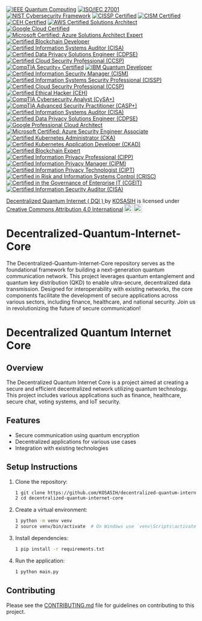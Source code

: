 [![IEEE Quantum Computing](https://img.shields.io/badge/IEEE-Quantum%20Computing-0076A8?style=for-the-badge&logo=ieee&logoColor=white)](https://quantum.ieee.org/)
[![ISO/IEC 27001](https://img.shields.io/badge/ISO%2FIEC%2027001-Certified-0072C6?style=for-the-badge)](https://www.iso.org/isoiec-27001-information-security.html)
[![NIST Cybersecurity Framework](https://img.shields.io/badge/NIST-Cybersecurity%20Framework-FF7F27?style=for-the-badge)](https://www.nist.gov/cyberframework)
[![CISSP Certified](https://img.shields.io/badge/CISSP-Certified-8C3A3A?style=for-the-badge&logo=isc2&logoColor=white)](https://www.isc2.org/Certifications/CISSP)
[![CISM Certified](https://img.shields.io/badge/CISM-Certified-FFB300?style=for-the-badge&logo=ISACA&logoColor=white)](https://www.isaca.org/credentialing/cism)
[![CEH Certified](https://img.shields.io/badge/CEH-Certified%20Ethical%20Hacker-5C5C5C?style=for-the-badge&logo=ec-council&logoColor=white)](https://www.eccouncil.org/programs/certified-ethical-hacker-ceh/)
[![AWS Certified Solutions Architect](https://img.shields.io/badge/AWS-Certified%20Solutions%20Architect-FF9900?style=for-the-badge&logo=amazonaws&logoColor=white)](https://aws.amazon.com/certification/certified-solutions-architect-associate/)
[![Google Cloud Certified](https://img.shields.io/badge/Google%20Cloud-Certified-4285F4?style=for-the-badge&logo=googlecloud&logoColor=white)](https://cloud.google.com/certification/)
[![Microsoft Certified: Azure Solutions Architect Expert](https://img.shields.io/badge/Microsoft%20Certified-Azure%20Solutions%20Architect%20Expert-0078D4?style=for-the-badge&logo=microsoftazure&logoColor=white)](https://docs.microsoft.com/en-us/learn/certifications/azure-solutions-architect/)
[![Certified Blockchain Developer](https://img.shields.io/badge/Certified%20Blockchain%20Developer-Blockchain%20Council-00BFFF?style=for-the-badge)](https://www.blockchain-council.org/certifications/certified-blockchain-developer/)
[![Certified Information Systems Auditor (CISA)](https://img.shields.io/badge/CISA-Certified%20Information%20Systems%20Auditor-FFB300?style=for-the-badge&logo=ISACA&logoColor=white)](https://www.isaca.org/credentialing/cisa)
[![Certified Data Privacy Solutions Engineer (CDPSE)](https://img.shields.io/badge/CDPSE-Certified%20Data%20Privacy%20Solutions%20Engineer-0072C6?style=for-the-badge&logo=ISACA&logoColor=white)](https://www.isaca.org/credentialing/cdpse)
[![Certified Cloud Security Professional (CCSP)](https://img.shields.io/badge/CCSP-Certified%20Cloud%20Security%20Professional-8C3A3A?style=for-the-badge&logo=isc2&logoColor=white)](https://www.isc2.org/Certifications/CCSP)
[![CompTIA Security+ Certified](https://img.shields.io/badge/CompTIA%20Security%2B-Certified-FFB300?style=for-the-badge)](https://www.comptia.org/certifications/security)
[![IBM Quantum Developer](https://img.shields.io/badge/IBM-Quantum%20Developer-FFB300?style=for-the-badge&logo=ibm&logoColor=white)](https://www.ibm.com/quantum-certification)
[![Certified Information Security Manager (CISM)](https://img.shields.io/badge/CISM-Certified%20Information%20Security%20Manager-FFB300?style=for-the-badge&logo=ISACA&logoColor=white)](https://www.isaca.org/credentialing/cism)
[![Certified Information Systems Security Professional (CISSP)](https://img.shields.io/badge/CISSP-Certified%20Information%20Systems%20Security%20Professional-8C3A3A?style=for-the-badge&logo=isc2&logoColor=white)](https://www.isc2.org/Certifications/CISSP)
[![Certified Cloud Security Professional (CCSP)](https://img.shields.io/badge/CCSP-Certified%20Cloud%20Security%20Professional-0072C6?style=for-the-badge&logo=isc2&logoColor=white)](https://www.isc2.org/Certifications/CCSP)
[![Certified Ethical Hacker (CEH)](https://img.shields.io/badge/CEH-Certified%20Ethical%20Hacker-5C5C5C?style=for-the-badge&logo=ec-council&logoColor=white)](https://www.eccouncil.org/programs/certified-ethical-hacker-ceh/)
[![CompTIA Cybersecurity Analyst (CySA+)](https://img.shields.io/badge/CySA%2B-CompTIA%20Cybersecurity%20Analyst-FFB300?style=for-the-badge)](https://www.comptia.org/certifications/cybersecurity-analyst)
[![CompTIA Advanced Security Practitioner (CASP+)](https://img.shields.io/badge/CASP%2B-CompTIA%20Advanced%20Security%20Practitioner-FFB300?style=for-the-badge)](https://www.comptia.org/certifications/casp)
[![Certified Information Systems Auditor (CISA)](https://img.shields.io/badge/CISA-Certified%20Information%20Systems%20Auditor-FFB300?style=for-the-badge&logo=ISACA&logoColor=white)](https://www.isaca.org/credentialing/cisa)
[![Certified Data Privacy Solutions Engineer (CDPSE)](https://img.shields.io/badge/CDPSE-Certified%20Data%20Privacy%20Solutions%20Engineer-0072C6?style=for-the-badge&logo=ISACA&logoColor=white)](https://www.isaca.org/credentialing/cdpse)
[![Google Professional Cloud Architect](https://img.shields.io/badge/Google%20Cloud-Professional%20Cloud%20Architect-4285F4?style=for-the-badge&logo=googlecloud&logoColor=white)](https://cloud.google.com/certification/cloud-architect)
[![Microsoft Certified: Azure Security Engineer Associate](https://img.shields.io/badge/Microsoft%20Certified-Azure%20Security%20Engineer%20Associate-0078D4?style=for-the-badge&logo=microsoftazure&logoColor=white)](https://docs.microsoft.com/en-us/learn/certifications/azure-security-engineer/)
[![Certified Kubernetes Administrator (CKA)](https://img.shields.io/badge/CKA-Certified%20Kubernetes%20Administrator-326CE5?style=for-the-badge&logo=kubernetes&logoColor=white)](https://www.cncf.io/certification/cka/)
[![Certified Kubernetes Application Developer (CKAD)](https://img.shields.io/badge/CKAD-Certified%20Kubernetes%20Application%20Developer-326CE5?style=for-the-badge&logo=kubernetes&logoColor=white)](https://www.cncf.io/certification/ckad/)
[![Certified Blockchain Expert](https://img.shields.io/badge/Certified%20Blockchain%20Expert-Blockchain%20Council-00BFFF?style=for-the-badge)](https://www.blockchain-council.org/certifications/certified-blockchain-expert/)
[![Certified Information Privacy Professional (CIPP)](https://img.shields.io/badge/CIPP-Certified%20Information%20Privacy%20Professional-0072C6?style=for-the-badge&logo=IAPP&logoColor=white)](https://iapp.org/certify/cipp/)
[![Certified Information Privacy Manager (CIPM)](https://img.shields.io/badge/CIPM-Certified%20Information%20Privacy%20Manager-0072C6?style=for-the-badge&logo=IAPP&logoColor=white)](https://iapp.org/certify/cipm/)
[![Certified Information Privacy Technologist (CIPT)](https://img.shields.io/badge/CIPT-Certified%20Information%20Privacy%20Technologist-0072C6?style=for-the-badge&logo=IAPP&logoColor=white)](https://iapp.org/certify/cipt/)
[![Certified in Risk and Information Systems Control (CRISC)](https://img.shields.io/badge/CRISC-Certified%20in%20Risk%20and%20Information%20Systems%20Control-FFB300?style=for-the-badge&logo=ISACA&logoColor=white)](https://www.isaca.org/credentialing/crisc)
[![Certified in the Governance of Enterprise IT (CGEIT)](https://img.shields.io/badge/CGEIT-Certified%20in%20the%20Governance%20of%20Enterprise%20IT-FFB300?style=for-the-badge&logo=ISACA&logoColor=white)](https://www.isaca.org/credentialing/cgeit)
[![Certified Information Security Auditor (CISA)](https://img.shields.io/badge/CISA-Certified%20Information%20Security%20Auditor-FFB300?style=for-the-badge&logo=ISACA&logoColor=white)](https://www.isaca.org/credentialing/cisa)

<p xmlns:cc="http://creativecommons.org/ns#" xmlns:dct="http://purl.org/dc/terms/"><a property="dct:title" rel="cc:attributionURL" href="https://github.com/KOSASIH/Decentralized-Quantum-Internet-Core">Decentralized Quantum Internet ( DQI ) </a> by <a rel="cc:attributionURL dct:creator" property="cc:attributionName" href="https://www.linkedin.com/in/kosasih-81b46b5a">KOSASIH</a> is licensed under <a href="https://creativecommons.org/licenses/by/4.0/?ref=chooser-v1" target="_blank" rel="license noopener noreferrer" style="display:inline-block;">Creative Commons Attribution 4.0 International<img style="height:22px!important;margin-left:3px;vertical-align:text-bottom;" src="https://mirrors.creativecommons.org/presskit/icons/cc.svg?ref=chooser-v1" alt=""><img style="height:22px!important;margin-left:3px;vertical-align:text-bottom;" src="https://mirrors.creativecommons.org/presskit/icons/by.svg?ref=chooser-v1" alt=""></a></p>

# Decentralized-Quantum-Internet-Core
The Decentralized-Quantum-Internet-Core repository serves as the foundational framework for building a next-generation quantum communication network. This project leverages quantum entanglement and quantum key distribution (QKD) to enable ultra-secure, decentralized data transmission. Designed for interoperability with existing networks, the core components facilitate the development of secure applications across various sectors, including finance, healthcare, and national security. Join us in revolutionizing the future of secure communication!

# Decentralized Quantum Internet Core

## Overview
The Decentralized Quantum Internet Core is a project aimed at creating a secure and efficient decentralized network utilizing quantum technology. This project includes various applications such as finance, healthcare, secure chat, voting systems, and IoT security.

## Features
- Secure communication using quantum encryption
- Decentralized applications for various use cases
- Integration with existing technologies

## Setup Instructions
1. Clone the repository:
   ```bash
   1 git clone https://github.com/KOSASIH/decentralized-quantum-internet-core.git
   2 cd decentralized-quantum-internet-core
   ```

2. Create a virtual environment:

   ```bash
   1 python -m venv venv
   2 source venv/bin/activate  # On Windows use `venv\Scripts\activate`
   ```
   
3. Install dependencies:

   ```bash
   1 pip install -r requirements.txt
   ```
   
4. Run the application:

   ```bash
   1 python main.py
   ```
   
## Contributing
Please see the [CONTRIBUTING.md](CONTRIBUTING.md) file for guidelines on contributing to this project.
